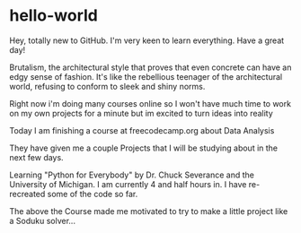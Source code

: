 # hello-world
Hey, totally new to GitHub. I'm very keen to learn everything. Have a great day!

Brutalism, the architectural style that proves that even concrete can have an edgy sense of fashion. It's like the rebellious teenager of the architectural world, refusing to conform to sleek and shiny norms.

Right now i'm doing many courses online so I won't have much time to work on my own projects for a minute but im excited to turn ideas into reality

Today I am finishing a course at freecodecamp.org about Data Analysis

They have given me a couple Projects that I will be studying about in the next few days.

Learning "Python for Everybody" by Dr. Chuck Severance and the University of Michigan. I am currently 4 and half hours in. I have re-recreated some of the code so far.

The above the Course made me motivated to try to make a little project like a Soduku solver...
